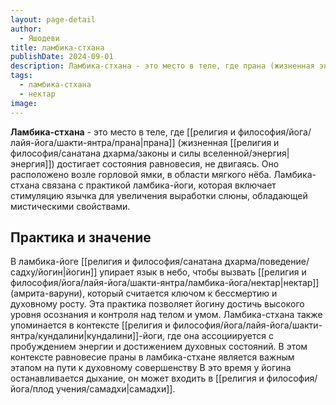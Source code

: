 ```yaml
---
layout: page-detail
author:
  - Яшодеви
title: ламбика-стхана
publishDate: 2024-09-01
description: Ламбика-стхана - это место в теле, где прана (жизненная энергия) достигает состояния равновесия, не двигаясь. Оно расположено с правой стороны возле горловой ямки, в области мягкого нёба. Ламбика-стхана связана с практикой ламбика-йоги, которая включает стимуляцию язычка для увеличения выработки слюны, обладающей мистическими свойствами.
tags:
  - ламбика-стхана
  - нектар
image:
---
```

**Ламбика-стхана** - это место в теле, где [[религия и философия/йога/лайя-йога/шакти-янтра/прана|прана]] (жизненная [[религия и философия/санатана дхарма/законы и силы вселенной/энергия|энергия]]) достигает состояния равновесия, не двигаясь. Оно расположено возле горловой ямки, в области мягкого нёба. Ламбика-стхана связана с практикой ламбика-йоги, которая включает стимуляцию язычка для увеличения выработки слюны, обладающей мистическими свойствами.

## Практика и значение
В ламбика-йоге [[религия и философия/санатана дхарма/поведение/садху/йогин|йогин]] упирает язык в небо, чтобы вызвать [[религия и философия/йога/лайя-йога/шакти-янтра/ламбика-йога/нектар|нектар]] (амрита-варуни), который считается ключом к бессмертию и духовному росту. Эта практика позволяет йогину достичь высокого уровня осознания и контроля над телом и умом.
Ламбика-стхана также упоминается в контексте [[религия и философия/йога/лайя-йога/шакти-янтра/кундалини|кундалини]]-йоги, где она ассоциируется с пробуждением энергии и достижением духовных состояний. В этом контексте равновесие праны в ламбика-стхане является важным этапом на пути к духовному совершенству
В это время у йогина останавливается дыхание, он может входить в [[религия и философия/йога/плод учения/самадхи|самадхи]].

